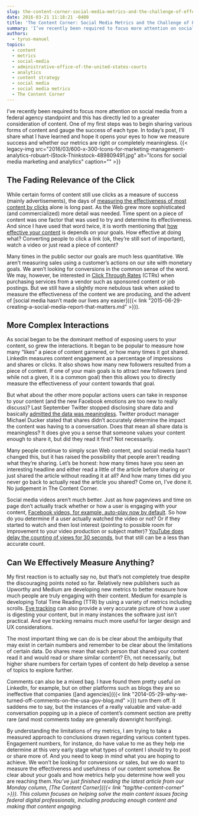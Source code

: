 ```yaml
---
slug: the-content-corner-social-media-metrics-and-the-challenge-of-effective-measurement
date: 2016-03-21 11:18:21 -0400
title: 'The Content Corner: Social Media Metrics and the Challenge of Effective Measurement'
summary: 'I’ve recently been required to focus more attention on social media from a federal agency standpoint and this has directly led to a greater consideration of content. One of my first steps was to begin sharing various forms of content and gauge the success of each type. In today’s post, I’ll share what I have'
authors:
  - tyrus-manuel
topics:
  - content
  - metrics
  - social-media
  - administrative-office-of-the-united-states-courts
  - analytics
  - content strategy
  - social media
  - social media metrics
  - The Content Corner
---
```


I’ve recently been required to focus more attention on social media from a federal agency standpoint and this has directly led to a greater consideration of content. One of my first steps was to begin sharing various forms of content and gauge the success of each type. In today’s post, I’ll share what I have learned and hope it opens your eyes to how we measure success and whether our metrics are right or completely meaningless. {{< legacy-img src="2016/03/600-x-300-Icons-for-marketing-management-analytics-robuart-iStock-Thinkstock-489809491.jpg" alt="Icons for social media marketing and analytics" caption="" >}} 

## The Fading Relevance of the Click

While certain forms of content still use clicks as a measure of success (mainly advertisements), the days of [measuring the effectiveness of most content by clicks](http://time.com/12933/what-you-think-you-know-about-the-web-is-wrong/) alone is long past. As the Web grew more sophisticated (and commercialized) more detail was needed. Time spent on a piece of content was one factor that was used to try and determine its effectiveness. And since I have used that word twice, it is worth mentioning that [how effective your content](http://www.mediaplanet.com/en/blog/latest-news/how-to-measure-the-effectiveness-of-your-content-marketing-efforts/) is depends on your goals. How effective at doing what? Converting people to click a link (ok, they’re still sort of important), watch a video or just read a piece of content?

Many times in the public sector our goals are much less quantitative. We aren’t measuring sales using a customer’s actions on our site with monetary goals. We aren’t looking for conversions in the common sense of the word. We may, however, be interested in [Click Through Rates](https://en.wikipedia.org/wiki/Click-through_rate) (CTRs) when purchasing services from a vendor such as sponsored content or job postings. But we still have a slightly more nebulous task when asked to measure the effectiveness of the content we are producing, and the advent of [social media hasn’t made our lives any easier]({{< link "2015-06-29-creating-a-social-media-report-that-matters.md" >}}).

## More Complex Interactions

As social began to be the dominant method of exposing users to your content, so grew the interactions. It began to be popular to measure how many “likes” a piece of content garnered, or how many times it got shared. LinkedIn measures content engagement as a percentage of impressions and shares or clicks. It also shows how many new followers resulted from a piece of content. If one of your main goals is to attract new followers (and while not a given, it is a common goal) then this allows you to directly measure the effectiveness of your content towards that goal.

But what about the other more popular actions users can take in response to your content (and the new Facebook emotions are too new to really discuss)? Last September Twitter stopped disclosing share data and basically [admitted the data was meaningless](http://contentmarketinginstitute.com/2016/03/social-media-content-popular/). Twitter product manager Michael Ducker stated that shares didn’t accurately determine the impact the content was having to a conversation. Does that mean all share data is meaningless? It does give you a sense that someone values your content enough to share it, but did they read it first? Not necessarily.

Many people continue to simply scan Web content, and social media hasn’t changed this, but it has raised the possibility that people aren’t reading what they’re sharing. Let’s be honest: how many times have you seen an interesting headline and either read a little of the article before sharing or just shared the article without reading it at all? And how many times did you never go back to actually read the article you shared? Come on, I’ve done it. No judgement in The Content Corner.

Social media videos aren’t much better. Just as how pageviews and time on page don’t actually track whether or how a user is engaging with your content, [Facebook videos, for example, auto-play now by default](http://digiday.com/publishers/autoplay-video-beat-regular-video-sorry-guys/). So how do you determine if a user actually watched the video or not? Or if they started to watch and then lost interest (pointing to possible room for improvement to your video production or subject matter)? [YouTube does delay the counting of views for 30 seconds](http://digiday.com/platforms/facebook-view-problem-good-news-youtube/), but that still can be a less than accurate count.

## Can We Effectively Measure Anything?

My first reaction is to actually say no, but that’s not completely true despite the discouraging points noted so far. Relatively new publishers such as Upworthy and Medium are developing new metrics to better measure how much people are truly engaging with their content. Medium for example is developing Total Time Reading (TTR) by using a variety of metrics including scrolls. [Eye tracking](http://uxmag.com/articles/quantitative-research-and-eye-tracking) can also provide a very accurate picture of how a user is digesting your content, but in many instances the software just isn’t practical. And eye tracking remains much more useful for larger design and UX considerations.

The most important thing we can do is be clear about the ambiguity that may exist in certain numbers and remember to be clear about the limitations of certain data. Do shares mean that each person that shared your content read it and would read or share similar content? Eh, not necessarily, but higher share numbers for certain types of content do help develop a sense of topics to explore further.

Comments can also be a mixed bag. I have found them pretty useful on LinkedIn, for example, but on other platforms such as blogs they are so ineffective that companies ([and agencies]({{< link "2014-05-29-why-we-turned-off-comments-on-the-usa-gov-blog.md" >}}) turn them off. It saddens me to say, but the instances of a really valuable and value-add conversation popping up in a piece of content’s comment section are pretty rare (and most comments today are generally downright horrifying).

By understanding the limitations of my metrics, I am trying to take a measured approach to conclusions drawn regarding various content types. Engagement numbers, for instance, do have value to me as they help me determine at this very early stage what types of content I should try to post or share more of. And you need to keep in mind what you are hoping to achieve. We won’t be looking for conversions or sales, but we do want to measure the effectiveness and usefulness of our content somehow. Be clear about your goals and how metrics help you determine how well you are reaching them._You’ve just finished reading the latest article from our Monday column, [The Content Corner]({{< link "tag/the-content-corner" >}}). This column focuses on helping solve the main content issues facing federal digital professionals, including producing enough content and making that content engaging._